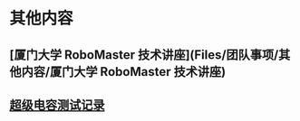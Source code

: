 # 其他内容

## [厦门大学 RoboMaster 技术讲座](Files/团队事项/其他内容/厦门大学 RoboMaster 技术讲座)

## [超级电容测试记录](Files/团队事项/其他内容/超级电容测试记录)

